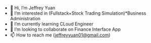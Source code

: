 - 👋 Hi, I’m Jeffrey Yuan
- 👀 I’m interested in (Fullstack+Stock Trading Simulation)*Business Administration
- 🌱 I’m currently learning CLoud Engineer
- 💞️ I’m looking to collaborate on Finance Interface App
- 📫 How to reach me (jeffreyyuan01@gmail.com)
